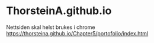 # ThorsteinA.github.io

Nettsiden skal helst brukes i chrome
https://thorsteina.github.io/Chapter5/portofolio/index.html
